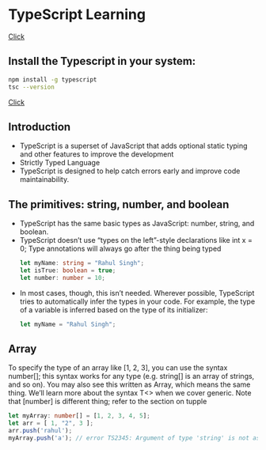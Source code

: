 # TypeScript Learning

[Click](https://www.typescriptlang.org/docs/)

## Install the Typescript in your system:

``` bash
npm install -g typescript
tsc --version
```
[Click](https://www.typescriptlang.org/download/)

## Introduction
* TypeScript is a superset of JavaScript that adds optional static typing and other features to improve the development
* Strictly Typed Language
* TypeScript is designed to help catch errors early and improve code maintainability.

## The primitives: string, number, and boolean
* TypeScript has the same basic types as JavaScript: number, string, and boolean.
* TypeScript doesn’t use “types on the left”-style declarations like int x = 0; Type annotations will always go after the thing being typed
   ``` TypeScript
   let myName: string = "Rahul Singh";
   let isTrue: boolean = true;
   let number: number = 10;
   ```
* In most cases, though, this isn’t needed. Wherever possible, TypeScript tries to automatically infer the types in your code. For example, the type of a variable is inferred based on the type of its initializer:
   ``` TypeScript
   let myName = "Rahul Singh";
   ```

## Array
To specify the type of an array like [1, 2, 3], you can use the syntax number[]; this syntax works for any type (e.g. string[] is an array of strings, and so on). You may also see this written as Array<number>, which means the same thing. We’ll learn more about the syntax T<> when we cover generic.
Note that [number] is different thing; refer to the section on tupple
   ``` TypeScript
   let myArray: number[] = [1, 2, 3, 4, 5];
   let arr = [ 1, "2", 3 ];
   arr.push('rahul');
   myArray.push('a'); // error TS2345: Argument of type 'string' is not assignable to parameter of type 'number'.
   ```